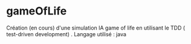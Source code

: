 # gameOfLife
Création (en cours) d'une simulation IA game of life en utilisant le TDD ( test-driven development) .
Langage utilisé : java

